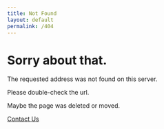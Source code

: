 ```yaml
---
title: Not Found
layout: default
permalink: /404
---
```

# Sorry about that.

The requested address was not found on this server.

Please double-check the url.

Maybe the page was deleted or moved. 

<a href="mailto:contact@05F5.com" class="cta">Contact Us</a>
